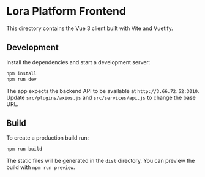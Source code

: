 # Lora Platform Frontend

This directory contains the Vue 3 client built with Vite and Vuetify.

## Development

Install the dependencies and start a development server:

```bash
npm install
npm run dev
```

The app expects the backend API to be available at `http://3.66.72.52:3010`.  Update `src/plugins/axios.js` and `src/services/api.js` to change the base URL.

## Build

To create a production build run:

```bash
npm run build
```

The static files will be generated in the `dist` directory.  You can preview the build with `npm run preview`.
